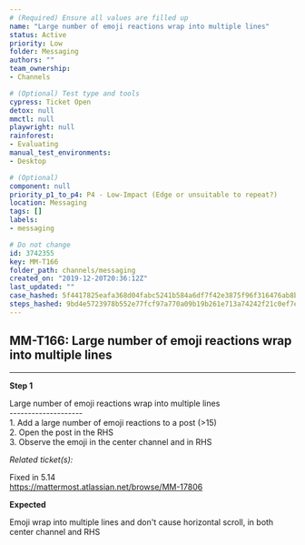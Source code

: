 ```yaml
---
# (Required) Ensure all values are filled up
name: "Large number of emoji reactions wrap into multiple lines"
status: Active
priority: Low
folder: Messaging
authors: ""
team_ownership: 
- Channels

# (Optional) Test type and tools
cypress: Ticket Open
detox: null
mmctl: null
playwright: null
rainforest: 
- Evaluating
manual_test_environments: 
- Desktop

# (Optional)
component: null
priority_p1_to_p4: P4 - Low-Impact (Edge or unsuitable to repeat?)
location: Messaging
tags: []
labels: 
- messaging

# Do not change
id: 3742355
key: MM-T166
folder_path: channels/messaging
created_on: "2019-12-20T20:36:12Z"
last_updated: ""
case_hashed: 5f4417825eafa368d04fabc5241b584a6df7f42e3875f96f316476ab8b40130e86256e0ce7c24b4c37ee073107a91e23
steps_hashed: 9bd4e5723978b552e77fcf97a770a09b19b261e713a74242f21c0ef7efaf91bba2e6dff1a4e4280781929490324f871d
---
```


## MM-T166: Large number of emoji reactions wrap into multiple lines

---

**Step 1**

Large number of emoji reactions wrap into multiple lines\
\--------------------\
1\. Add a large number of emoji reactions to a post (>15)\
2\. Open the post in the RHS\
3\. Observe the emoji in the center channel and in RHS

_Related ticket(s):_

Fixed in 5.14\
<https://mattermost.atlassian.net/browse/MM-17806>

**Expected**

Emoji wrap into multiple lines and don't cause horizontal scroll, in both center channel and RHS

